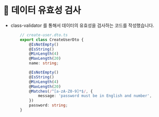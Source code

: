 # 🔔 데이터 유효성 검사

- class-validator 를 통해서 데이터의 유효성을 검사하는 코드를 작성했습니다.
    ```ts
        // create-user.dto.ts
        export class CreateUserDto {
            @IsNotEmpty()
            @IsString()
            @MinLength(4)
            @MaxLength(20)
            name: string;

            @IsNotEmpty()
            @IsString()
            @MinLength(4)
            @MaxLength(20)
            @Matches(/^[a-zA-Z0-9]*$/, {
                message: 'password must be in English and number',
            })
            password: string;
        }
    ```